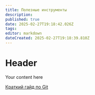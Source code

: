 ```yaml
---
title: Полезные инструменты
description: 
published: true
date: 2025-02-27T19:18:42.026Z
tags: 
editor: markdown
dateCreated: 2025-02-27T19:18:39.810Z
---
```


# Header
Your content here

[Краткий гайд по Git](tools/GIT.md)